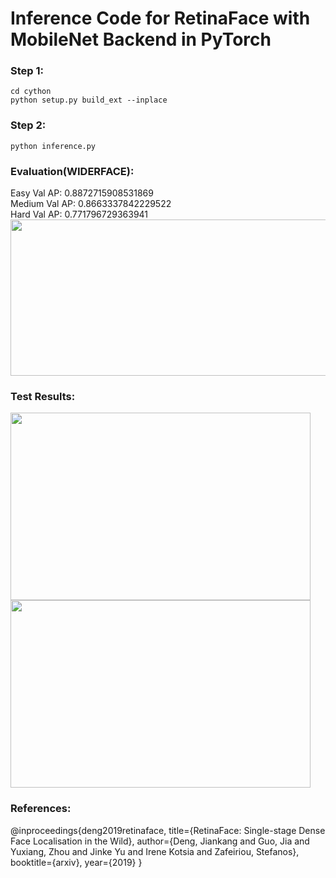 # Inference Code for RetinaFace with MobileNet Backend in PyTorch

### Step 1:
```Shell
cd cython
python setup.py build_ext --inplace
```

### Step 2:
```Shell
python inference.py
```

### Evaluation(WIDERFACE):
Easy   Val AP: 0.8872715908531869
<br>
Medium Val AP: 0.8663337842229522
<br>
Hard   Val AP: 0.771796729363941
<br>
<img src="https://s2.aconvert.com/convert/p3r68-cdx67/tby4g-ehney.png" width="800" height="250">

### Test Results:
<img src="https://github.com/bogireddytejareddy/retinaface-pytorch/blob/master/test_results/t6.jpg" width="480" height="300">
<img src="https://github.com/bogireddytejareddy/retinaface-pytorch/blob/master/test_results/t3.jpg" width="480" height="300">

### References:
@inproceedings{deng2019retinaface, title={RetinaFace: Single-stage Dense Face Localisation in the Wild}, author={Deng, Jiankang and Guo, Jia and Yuxiang, Zhou and Jinke Yu and Irene Kotsia and Zafeiriou, Stefanos}, booktitle={arxiv}, year={2019} }
